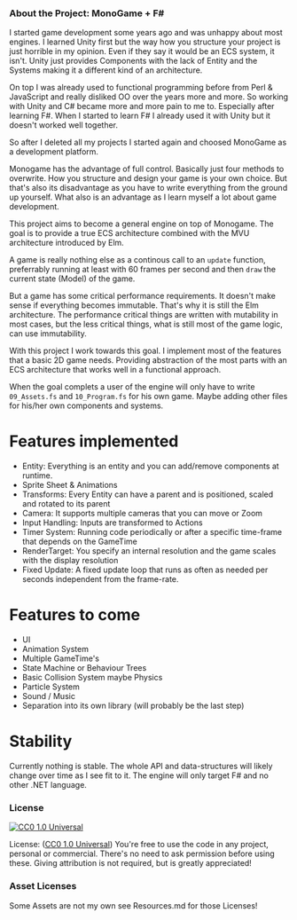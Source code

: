### About the Project: MonoGame + F#

I started game development some years ago and was unhappy about most engines.
I learned Unity first but the way how you structure your project is just horrible
in my opinion. Even if they say it would be an ECS system, it isn't. Unity
just provides Components with the lack of Entity and the Systems making
it a different kind of an architecture.

On top I was already used to functional programming before from Perl & JavaScript
and really disliked OO over the years more and more. So working with Unity
and C# became more and more pain to me to. Especially after learning F#. When I
started to learn F# I already used it with Unity but it doesn't worked well together.

So after I deleted all my projects I started again and choosed MonoGame as
a development platform.

Monogame has the advantage of full control. Basically just four methods to
overwrite. How you structure and design your game is your own choice. But
that's also its disadvantage as you have to write everything from the ground up
yourself. What also is an advantage as I learn myself a lot about game
development.

This project aims to become a general engine on top of Monogame. The goal is to
provide a true ECS architecture combined with the MVU architecture introduced
by Elm.

A game is really nothing else as a continous call to an `update` function,
preferrably running at least with 60 frames per second and then `draw` the
current state (Model) of the game.

But a game has some critical performance requirements. It doesn't make
sense if everything becomes immutable. That's why it is still the Elm architecture.
The performance critical things are written with mutability in most cases, but
the less critical things, what is still most of the game logic, can use immutability.

With this project I work towards this goal. I implement most of the features
that a basic 2D game needs. Providing abstraction of the most parts with an ECS
architecture that works well in a functional approach.

When the goal complets a user of the engine will only have to write `09_Assets.fs`
and `10_Program.fs` for his own game. Maybe adding other files for his/her own
components and systems.

# Features implemented

* Entity: Everything is an entity and you can add/remove components at runtime.
* Sprite Sheet & Animations
* Transforms: Every Entity can have a parent and is positioned, scaled and rotated to its parent
* Camera: It supports multiple cameras that you can move or Zoom
* Input Handling: Inputs are transformed to Actions
* Timer System: Running code periodically or after a specific time-frame that depends on the GameTime
* RenderTarget: You specify an internal resolution and the game scales with the display resolution
* Fixed Update: A fixed update loop that runs as often as needed per seconds independent from the frame-rate.

# Features to come

* UI
* Animation System
* Multiple GameTime's
* State Machine or Behaviour Trees
* Basic Collision System maybe Physics
* Particle System
* Sound / Music
* Separation into its own library (will probably be the last step)

# Stability

Currently nothing is stable. The whole API and data-structures will likely change
over time as I see fit to it. The engine will only target F# and no other .NET language.

### License

[![CC0 1.0 Universal](https://licensebuttons.net/p/zero/1.0/88x31.png)](http://creativecommons.org/publicdomain/zero/1.0/)

License: ([CC0 1.0 Universal](http://creativecommons.org/publicdomain/zero/1.0/)) You're free to use the code in any project, personal or commercial. There's no need to ask permission before using these. Giving attribution is not required, but is greatly appreciated!

### Asset Licenses

Some Assets are not my own see Resources.md for those Licenses!